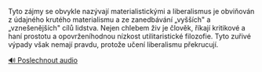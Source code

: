 
Tyto zájmy se obvykle nazývají materialistickými a liberalismus je obviňován z údajného krutého materialismu a ze zanedbávání „vyšších" a „vznešenějších" cílů lidstva. Nejen chlebem živ je člověk, říkají kritikové a haní prostotu a opovrženíhodnou nízkost utilitaristické filozofie. Tyto zuřivé výpady však nemají pravdu, protože učení liberalismu překrucují.

[🔊 Poslechnout audio](/data/7-paragraphs/audio/chapter_35/para_007-Tyto-zjmy-se-obvykle-nazvaj-materialistickmi-a.mp3)
